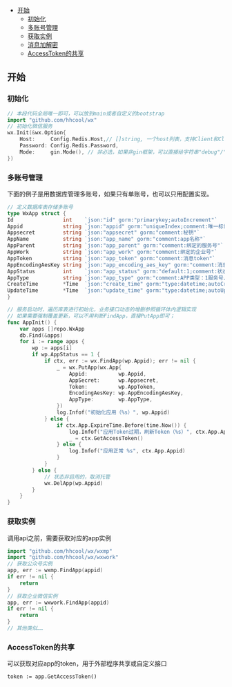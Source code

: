 - [开始](#%E5%BC%80%E5%A7%8B)
	- [初始化](#%E5%88%9D%E5%A7%8B%E5%8C%96)
	- [多账号管理](#%E5%A4%9A%E8%B4%A6%E5%8F%B7%E7%AE%A1%E7%90%86)
	- [获取实例](#%E8%8E%B7%E5%8F%96%E5%AE%9E%E4%BE%8B)
	- [消息加解密](#%E6%B6%88%E6%81%AF%E5%8A%A0%E8%A7%A3%E5%AF%86)
	- [AccessToken的共享](#accesstoken%E7%9A%84%E5%85%B1%E4%BA%AB)

## 开始
### 初始化
```go
// 本段代码全局唯一即可，可以放到main或者自定义的bootstrap
import "github.com/hhcool/wx"
// 初始化微信服务
wx.Init(&wx.Option{
	Host:     Config.Redis.Host,// []string, 一个host列表，支持Client和Cluster；
	Password: Config.Redis.Password,
	Mode:     gin.Mode(), // 非必选，如果非gin框架，可以直接给字符串"debug"/"prod"
})
```
### 多账号管理
下面的例子是用数据库管理多账号，如果只有单账号，也可以只用配置实现。
```go
// 定义数据库表存储多账号
type WxApp struct {
Id                int    `json:"id" gorm:"primarykey;autoIncrement"`
Appid             string `json:"appid" gorm:"uniqueIndex;comment:唯一标识"`
Appsecret         string `json:"appsecret" gorm:"comment:秘钥"`
AppName           string `json:"app_name" gorm:"comment:app名称"`
AppParent         string `json:"app_parent" gorm:"comment:绑定的服务号"`
AppWork           string `json:"app_work" gorm:"comment:绑定的企业号"`
AppToken          string `json:"app_token" gorm:"comment:消息token"`
AppEncodingAesKey string `json:"app_encoding_aes_key" gorm:"comment:消息秘钥"`
AppStatus         int    `json:"app_status" gorm:"default:1;comment:状态，1启用2停用"`
AppType           string `json:"app_type" gorm:"comment:APP类型：1服务号、2订阅号、3企业号、4app、5小程序、6H5"`
CreateTime        *Time  `json:"create_time" gorm:"type:datetime;autoCreateTime;comment:创建时间"`
UpdateTime        *Time  `json:"update_time" gorm:"type:datetime;autoUpdateTime;comment:更新时间"`
}

// 服务启动时，遍历库表进行初始化，业务接口动态的增删参照循环体内逻辑实现
// 如果需要强制覆盖更新，可以不用判断FindApp，直接PutApp即可；
func AppInit() {
	var apps []repo.WxApp
	db.Find(&apps)
	for i := range apps {
		wp := apps[i]
		if wp.AppStatus == 1 {
			if ctx, err := wx.FindApp(wp.Appid); err != nil {
				_ = wx.PutApp(wx.App{
					Appid:          wp.Appid,
					AppSecret:      wp.Appsecret,
					Token:          wp.AppToken,
					EncodingAesKey: wp.AppEncodingAesKey,
					AppType:        wp.AppType,
				})
				log.Infof("初始化应用（%s）", wp.Appid)
			} else {
				if ctx.App.ExpireTime.Before(time.Now()) {
					log.Infof("应用Token过期，刷新Token（%s）", ctx.App.Appid)
					_ = ctx.GetAccessToken()
				} else {
					log.Infof("应用正常 %s", ctx.App.Appid)
				}
			}
		} else {
			// 状态非启用的，取消托管
			wx.DelApp(wp.Appid)
		}
	}
}
```

### 获取实例
调用api之前，需要获取对应的app实例
```go
import "github.com/hhcool/wx/wxmp"
import "github.com/hhcool/wx/wxwork"
// 获取公众号实例
app, err := wxmp.FindApp(appid)
if err != nil {
	return
}
// 获取企业微信实例
app, err := wxwork.FindApp(appid)
if err != nil {
	return
}
// 其他类似……
```
### AccessToken的共享
可以获取对应app的token，用于外部程序共享或自定义接口
```
token := app.GetAccessToken()
```